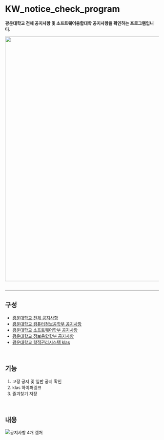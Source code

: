 # KW_notice_check_program
**광운대학교 전체 공지사항 및 소프트웨어융합대학 공지사항을 확인하는 프로그램입니다.**

<div align="center">
   <img width="800" src="https://github.com/KKGB/KW_notice_check_program/assets/69628911/b1ff9af9-1063-47c6-90e0-233645aa0e20"/>
</div>
<br>

---

## 구성
- [광운대학교 전체 공지사항](https://www.kw.ac.kr/ko/life/notice.jsp?srCategoryId=&mode=list&searchKey=1&searchVal=)
- [광운대학교 컴퓨터정보공학부 공지사항](https://ce.kw.ac.kr:501/department_office/lecture.php)
- [광운대학교 소프트웨어학부 공지사항](https://cs.kw.ac.kr:501/department_office/lecture.php)
- [광운대학교 정보융합학부 공지사항](https://ic.kw.ac.kr:501/department_office/lecture.php)
- [광운대학교 학적관리시스템 klas](https://klas.kw.ac.kr/)
<br>

## 기능
1. 고정 공지 및 일반 공지 확인
2. klas 하이퍼링크
3. 즐겨찿기 저장
<br>

## 내용
![공지사항 4개 캡쳐](https://github.com/KKGB/KW_notice_check_program/assets/69628911/c484a04a-9773-4f96-af39-ccdc4372f07a)
